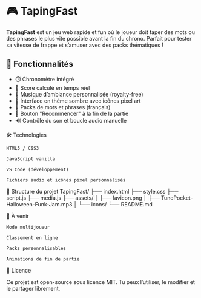 # 🎮 TapingFast

**TapingFast** est un jeu web rapide et fun où le joueur doit taper des mots ou des phrases le plus vite possible avant la fin du chrono. Parfait pour tester sa vitesse de frappe et s’amuser avec des packs thématiques !

## 🚀 Fonctionnalités

- ⏱️ Chronomètre intégré
- 🎯 Score calculé en temps réel
- 🎵 Musique d’ambiance personnalisée (royalty-free)
- 🎨 Interface en thème sombre avec icônes pixel art
- 🧠 Packs de mots et phrases (français)
- 🔁 Bouton "Recommencer" à la fin de la partie
- 🔊 Contrôle du son et boucle audio manuelle

  
🛠️ Technologies

    HTML5 / CSS3

    JavaScript vanilla

    VS Code (développement)

    Fichiers audio et icônes pixel personnalisés

📁 Structure du projet
TapingFast/
├── index.html
├── style.css
├── script.js
├── media.js
├── assets/
│   ├── favicon.png
│   ├── TunePocket-Halloween-Funk-Jam.mp3
│   └── icons/
└── README.md

🧪 À venir

    Mode multijoueur

    Classement en ligne

    Packs personnalisables

    Animations de fin de partie

📜 Licence

Ce projet est open-source sous licence MIT. Tu peux l’utiliser, le modifier et le partager librement.
